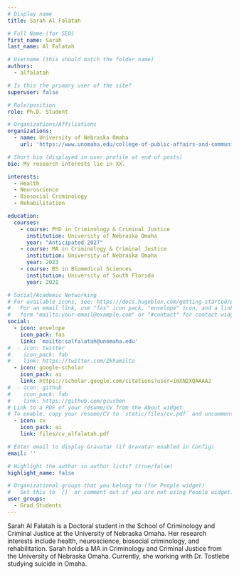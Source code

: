 ```yaml
---
# Display name
title: Sarah Al Falatah

# Full Name (for SEO)
first_name: Sarah
last_name: Al Falatah

# Username (this should match the folder name)
authors:
  - alfalatah

# Is this the primary user of the site?
superuser: false

# Role/position
role: Ph.D. Student

# Organizations/Affiliations
organizations:
  - name: University of Nebraska Omaha
    url: 'https://www.unomaha.edu/college-of-public-affairs-and-community-service/criminology-and-criminal-justice/about-us/funded-graduate-students.php#Doctoral%20Students-main'

# Short bio (displayed in user profile at end of posts)
bio: My research interests lie in XX.

interests:
  - Health
  - Neuroscience
  - Biosocial Criminology
  - Rehabilitation

education:
  courses:
    - course: PhD in Criminology & Criminal Justice
      institution: University of Nebraska Omaha
      year: "Anticipated 2027"
    - course: MA in Criminology & Criminal Justice
      institution: University of Nebraska Omaha
      year: 2023
    - course: BS in Biomedical Sciences
      institution: University of South Florida
      year: 2021

# Social/Academic Networking
# For available icons, see: https://docs.hugoblox.com/getting-started/page-builder/#icons
#   For an email link, use "fas" icon pack, "envelope" icon, and a link in the
#   form "mailto:your-email@example.com" or "#contact" for contact widget.
social:
  - icon: envelope
    icon_pack: fas
    link: 'mailto:salfalatah@unomaha.edu'
#  - icon: twitter
#    icon_pack: fab
#    link: https://twitter.com/Zkhamilto
  - icon: google-scholar
    icon_pack: ai
    link: https://scholar.google.com/citations?user=imXN2XQAAAAJ
#  - icon: github
#    icon_pack: fab
#    link: https://github.com/gcushen
# Link to a PDF of your resume/CV from the About widget.
# To enable, copy your resume/CV to `static/files/cv.pdf` and uncomment the lines below.
  - icon: cv
    icon_pack: ai
    link: files/cv_alfalatah.pdf

# Enter email to display Gravatar (if Gravatar enabled in Config)
email: ''

# Highlight the author in author lists? (true/false)
highlight_name: false

# Organizational groups that you belong to (for People widget)
#   Set this to `[]` or comment out if you are not using People widget.
user_groups:
  - Grad Students
---
```


Sarah Al Falatah is a Doctoral student in the School of Criminology and Criminal Justice at the University of Nebraska Omaha. Her research interests include health, neuroscience, biosocial criminology, and rehabilitation. Sarah holds a MA in Criminology and Criminal Justice from the University of Nebraska Omaha. Currently, she working with  Dr. Tostlebe studying suicide in Omaha.
